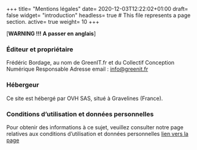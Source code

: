 +++
title= "Mentions légales"
date= 2020-12-03T12:22:02+01:00
draft= false
widget= "introduction"
headless= true  # This file represents a page section.
active= true
weight= 10
+++

[**WARNING !!! A passer en anglais**]

### Éditeur et propriétaire

Frédéric Bordage, au nom de GreenIT.fr et du Collectif Conception Numérique Responsable Adresse email : info@greenit.fr

### Hébergeur

Ce site est hébergé par OVH SAS, situé à Gravelines (France).

### Conditions d’utilisation et données personnelles

Pour obtenir des informations à ce sujet, veuillez consulter notre page relatives aux conditions d’utilisation et
données personnelles [lien vers la page](/)
